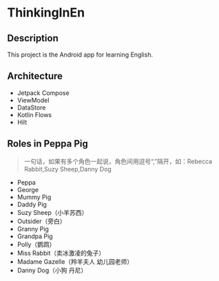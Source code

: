 # ThinkingInEn
## Description
This project is the Android app for learning English.
## Architecture
- Jetpack Compose
- ViewModel
- DataStore
- Kotlin Flows
- Hilt

## Roles in Peppa Pig
> 一句话，如果有多个角色一起说，角色间用逗号“,”隔开，如：Rebecca Rabbit,Suzy Sheep,Danny Dog  
  
- Peppa
- George
- Mummy Pig
- Daddy Pig
- Suzy Sheep（小羊苏西）
- Outsider（旁白）
- Granny Pig
- Grandpa Pig
- Polly（鹦鹉）
- Miss Rabbit（卖冰激凌的兔子）
- Madame Gazelle（羚羊夫人 幼儿园老师）
- Danny Dog（小狗 丹尼）
